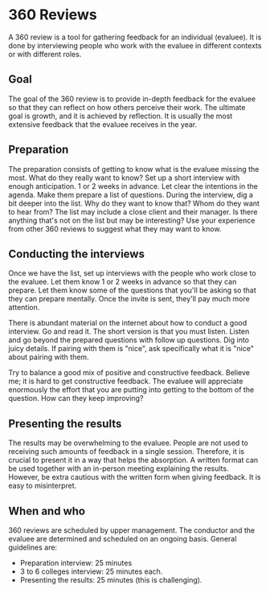 # 360 Reviews

 A 360 review is a tool for gathering feedback for an individual (evaluee). It is done by interviewing people who work with the evaluee in different contexts or with different roles.

## Goal

The goal of the 360 review is to provide in-depth feedback for the evaluee so that they can reflect on how others perceive their work. The ultimate goal is growth, and it is achieved by reflection. It is usually the most extensive feedback that the evaluee receives in the year.


## Preparation

The preparation consists of getting to know what is the evaluee missing the most. What do they really want to know?
Set up a short interview with enough anticipation. 1 or 2 weeks in advance. Let clear the intentions in the agenda. Make them prepare a list of questions. During the interview, dig a bit deeper into the list. Why do they want to know that? Whom do they want to hear from? The list may include a close client and their manager. Is there anything that's not on the list but may be interesting? Use your experience from other 360 reviews to suggest what they may want to know.


## Conducting the interviews

Once we have the list, set up interviews with the people who work close to the evaluee. Let them know 1 or 2 weeks in advance so that they can prepare. Let them know some of the questions that you'll be asking so that they can prepare mentally. Once the invite is sent, they'll pay much more attention.

There is abundant material on the internet about how to conduct a good interview. Go and read it. The short version is that you must listen. Listen and go beyond the prepared questions with follow up questions. Dig into juicy details. If pairing with them is "nice", ask specifically what it is "nice" about pairing with them.

Try to balance a good mix of positive and constructive feedback. Believe me; it is hard to get constructive feedback. The evaluee will appreciate enormously the effort that you are putting into getting to the bottom of the question. How can they keep improving?

## Presenting the results

The results may be overwhelming to the evaluee. People are not used to receiving such amounts of feedback in a single session. Therefore, it is crucial to present it in a way that helps the absorption. A written format can be used together with an in-person meeting explaining the results. However, be extra cautious with the written form when giving feedback. It is easy to misinterpret.

## When and who

360 reviews are scheduled by upper management. The conductor and the evaluee are determined and scheduled on an ongoing basis.
General guidelines are:

- Preparation interview: 25 minutes
- 3 to 6 colleges interview: 25 minutes each.
- Presenting the results: 25 minutes (this is challenging).
